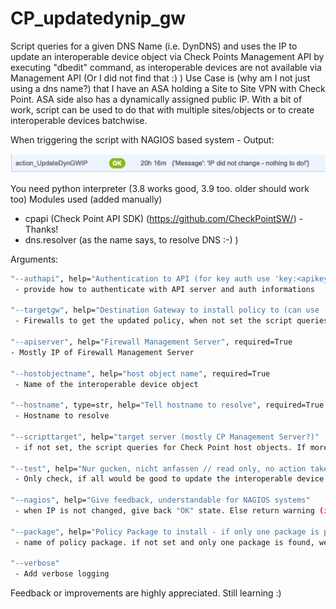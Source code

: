 # CP_updatedynip_gw

Script queries for a given DNS Name (i.e. DynDNS) and uses the IP to update an interoperable device object via Check Points Management API by executing "dbedit" command, as interoperable devices are not available via Management API (Or I did not find that :) ) 
Use Case is (why am I not just using a dns name?) that I have an ASA holding a Site to Site VPN with Check Point. ASA side also has a dynamically assigned public IP. With a bit of work, script can be used to do that with multiple sites/objects or to create interoperable devices batchwise.


When triggering the script with NAGIOS based system - Output:

 ![Example - Nagios Output](/nagios_updateinteroperabledevice.png)
 
 You need python interpreter (3.8 works good, 3.9 too. older should work too)
 Modules used (added manually)
  - cpapi (Check Point API SDK) (https://github.com/CheckPointSW/) - Thanks!
  - dns.resolver (as the name says, to resolve DNS :-) )
  

Arguments:
```sh
"--authapi", help="Authentication to API (for key auth use 'key:<apikey>' for user/pass 'up:<user>:<pass>'", required=True
 - provide how to authenticate with API server and auth informations

"--targetgw", help="Destination Gateway to install policy to (can use 'all' to install on all devices)", required=True
 - Firewalls to get the updated policy, when not set the script queries for gateways. (if only one, this is been used)

"--apiserver", help="Firewall Management Server", required=True
- Mostly IP of Firewall Management Server

"--hostobjectname", help="host object name", required=True
 - Name of the interoperable device object

"--hostname", type=str, help="Tell hostname to resolve", required=True
 - Hostname to resolve

"--scripttarget", help="target server (mostly CP Management Server?)"
 - if not set, the script queries for Check Point host objects. If more than one is found, script aborts.

"--test", help="Nur gucken, nicht anfassen // read only, no action taken"
 - Only check, if all would be good to update the interoperable device object. Returns the API query with dbedit command

"--nagios", help="Give feedback, understandable for NAGIOS systems"
 - when IP is not changed, give back "OK" state. Else return warning (in default setup does not issue notification. 
 
"--package", help="Policy Package to install - if only one package is present, we will use that!"
 - name of policy package. if not set and only one package is found, we´ll use that

"--verbose"
 - Add verbose logging
```

 Feedback or improvements are highly appreciated. Still learning :)
 

